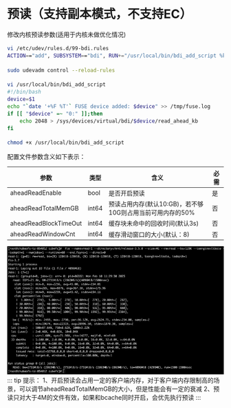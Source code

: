 # 预读（支持副本模式，不支持EC）

修改内核预读参数(适用于内核未做优化情况)
``` bash
vi /etc/udev/rules.d/99-bdi.rules
ACTION=="add", SUBSYSTEM=="bdi", RUN+="/usr/local/bin/bdi_add_script %k"

sudo udevadm control --reload-rules

vi /usr/local/bin/bdi_add_script
#!/bin/bash
device=$1
echo "`date '+%F %T'` FUSE device added: $device" >> /tmp/fuse.log
if [[ "$device" =~ "0:" ]];then
    echo 2048 > /sys/devices/virtual/bdi/$device/read_ahead_kb
fi

chmod +x /usr/local/bin/bdi_add_script
```
配置文件参数含义如下表示：

| 参数 | 类型 | 含义 | 必需 |
| ---- | ---- | ---- | ---- |
| aheadReadEnable        | bool  | 是否开启预读                              | 是  |
| aheadReadTotalMemGB      | int64 | 预读占用内存(默认10:GB)，若不够10G则占用当前可用内存的50% | 否  |
| aheadReadBlockTimeOut      | int64 | 缓存块未命中的回收时间(默认3s)                   | 否  |
|    aheadReadWindowCnt                        | int64 | 缓存滑动窗口的大小(默认：8)                     | 否  |

![aheadread](./pic/aheadread.png)
::: tip 提示：
1、开启预读会占用一定的客户端内存，对于客户端内存限制高的场景，可以调节aheadReadTotalMemGB的大小，但是性能会有一定的衰减 
2、预读只对大于4M的文件有效，如果和bcache同时开启，会优先执行预读
:::